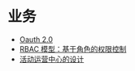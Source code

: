 # 业务 <!-- {docsify-ignore} -->

- [Oauth 2.0](/Backend/biz/oauth_2.0.md)
- [RBAC 模型：基于角色的权限控制](/Backend/biz/RBAC_基于角色的权限控制.md)
- [活动运营中心的设计](/Backend/biz/operationsActivity/活动运营中心的设计.md)
